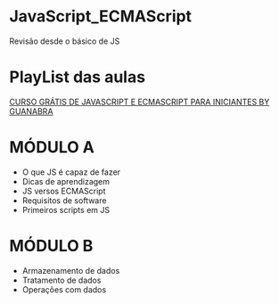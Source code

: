 # JavaScript_ECMAScript
 Revisão desde o básico de JS

# PlayList das aulas
[CURSO GRÁTIS DE JAVASCRIPT E ECMASCRIPT PARA INICIANTES BY GUANABRA](https://www.youtube.com/playlist?list=PLHz_AreHm4dlsK3Nr9GVvXCbpQyHQl1o1)

# MÓDULO A
- O que JS é capaz de fazer
- Dicas de aprendizagem
- JS versos ECMAScript 
- Requisitos de software
- Primeiros scripts em JS

# MÓDULO B
- Armazenamento de dados
- Tratamento de dados
- Operações com dados
